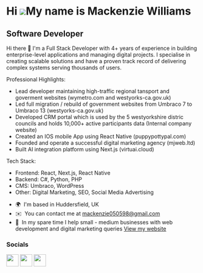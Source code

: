 Hi ![](https://user-images.githubusercontent.com/18350557/176309783-0785949b-9127-417c-8b55-ab5a4333674e.gif)My name is Mackenzie Williams
=========================================================================================================================================

Software Developer
------------------

Hi there 👋
I'm a Full Stack Developer with 4+ years of experience in building enterprise-level applications and managing digital projects. I specialise in creating scalable solutions and have a proven track record of delivering complex systems serving thousands of users.

Professional Highlights:

- Lead developer maintaining high-traffic regional tansport and goverment websites (wymetro.com and westyorks-ca.gov.uk)
- Led full migration / rebuild of government websites from Umbraco 7 to Umbraco 13 (westyorks-ca.gov.uk)
- Developed CRM portal which is used by the 5 westyorkshire distric councils and holds 10,000+ active participants data (Internal company website)
- Created an IOS mobile App using React Native (puppypottypal.com)
- Founded and operate a successful digital marketing agency (mjweb.ltd)
- Built AI integration platform using Next.js (virtuai.cloud)

Tech Stack:

- Frontend: React, Next.js, React Native
- Backend: C#, Python, PHP
- CMS: Umbraco, WordPress
- Other: Digital Marketing, SEO, Social Media Advertising

* 🌍  I'm based in Huddersfield, UK
* ✉️  You can contact me at [mackenzie050598@gmail.com](mailto:mackenzie050598@gmail.com)
* 🚀  In my spare time I help small - medium businesses with web development and digital marketing queries [View my website](http://mjweb.ltd)

### Socials

<p align="left"> <a href="https://www.github.com/Macca050598" target="_blank" rel="noreferrer"><img src="https://raw.githubusercontent.com/danielcranney/readme-generator/main/public/icons/socials/github.svg" width="32" height="32" /></a> <a href="http://www.instagram.com/mjweb_ltd" target="_blank" rel="noreferrer"><img src="https://raw.githubusercontent.com/danielcranney/readme-generator/main/public/icons/socials/instagram.svg" width="32" height="32" /></a> <a href="https://www.linkedin.com/in/mackenzie-williams-4307a4199" target="_blank" rel="noreferrer"><img src="https://raw.githubusercontent.com/danielcranney/readme-generator/main/public/icons/socials/linkedin.svg" width="32" height="32" /></a></p>
